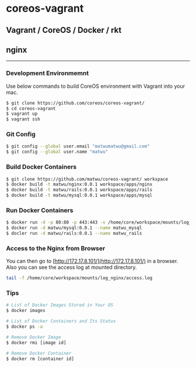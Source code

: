 # coreos-vagrant
## Vagrant / CoreOS / Docker / rkt
## nginx

---

### Development Environmemnt
Use below commands to build CoreOS environment with Vagrant into your mac.

```bash
$ git clone https://github.com/coreos/coreos-vagrant/
$ cd coreos-vagrant
$ vagrant up
$ vagrant ssh
```

### Git Config

```bash
$ git config --global user.email "matwumatwu@gmail.com"
$ git config --global user.name "matwu"
```

### Build Docker Containers

```bash
$ git clone https://github.com/matwu/coreos-vagrant/ workspace
$ docker build -t matwu/nginx:0.0.1 workspace/apps/nginx
$ docker build -t matwu/rails:0.0.1 workspace/apps/rails
$ docker build -t matwu/mysql:0.0.1 workspace/apps/mysql
```

### Run Docker Containers

```bash
$ docker run -d -p 80:80 -p 443:443 -v /home/core/workspace/mounts/log_nginx:/var/log/nginx matwu/nginx:0.0.1 --name matwu_nginx
$ docker run -d matwu/mysql:0.0.1 --name matwu_mysql
$ docler run -d matwu/rails:0.0.1 --name matwu_rails
```

### Access to the Nginx from Browser
You can then go to [http://172.17.8.101/](http://172.17.8.101/) in a browser.  
Also you can see the access log at mounted directory.

```bash
tail -f /home/core/workspace/mounts/log_nginx/access.log
```


### Tips

```bash
# List of Docker Images Stored in Your OS
$ docker images

# List of Docker Containers and Its Status
$ docker ps -a

# Remove Docker Image
$ docker rmi [image id]

# Remove Docker Container
$ docker rm [container id]
```
